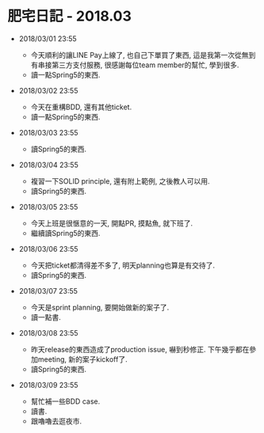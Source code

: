 # 肥宅日記 - 2018.03

* 2018/03/01 23:55
    * 今天順利的讓LINE Pay上線了, 也自己下單買了東西, 這是我第一次從無到有串接第三方支付服務, 很感謝每位team member的幫忙, 學到很多.
    * 讀一點Spring5的東西.

* 2018/03/02 23:55
    * 今天在重構BDD, 還有其他ticket.
    * 讀一點Spring5的東西.

* 2018/03/03 23:55
    * 讀Spring5的東西.

* 2018/03/04 23:55
    * 複習一下SOLID principle, 還有附上範例, 之後教人可以用.
    * 讀Spring5的東西.

* 2018/03/05 23:55
    * 今天上班是很愜意的一天, 開點PR, 摸點魚, 就下班了.
    * 繼續讀Spring5的東西.

* 2018/03/06 23:55
    * 今天把ticket都清得差不多了, 明天planning也算是有交待了.
    * 讀Spring5的東西.

* 2018/03/07 23:55
    * 今天是sprint planning, 要開始做新的案子了.
    * 讀一點書.

* 2018/03/08 23:55
    * 昨天release的東西造成了production issue, 嚇到秒修正. 下午幾乎都在參加meeting, 新的案子kickoff了.
    * 讀Spring5的東西.

* 2018/03/09 23:55
    * 幫忙補一些BDD case.
    * 讀書.
    * 跟嚕嚕去逛夜市.

